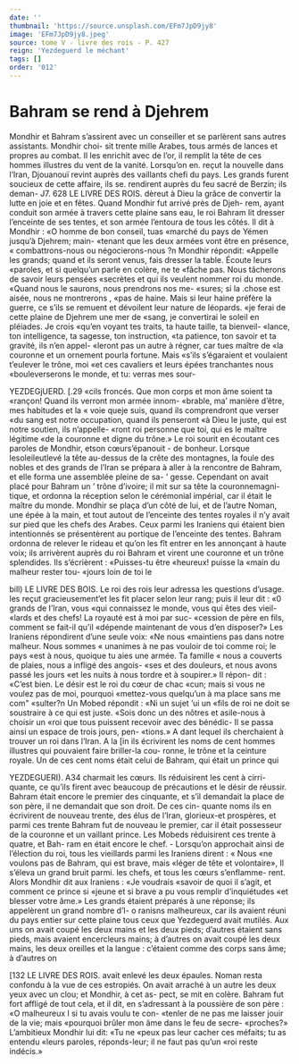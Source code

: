```yaml
---
date: ''
thumbnail: 'https://source.unsplash.com/EFm7JpD9jy8'
image: 'EFm7JpD9jy8.jpeg'
source: tome V - livre des rois - P. 427
reign: 'Yezdeguerd le méchant'
tags: []
order: '012'
---
```


# Bahram se rend à Djehrem

Mondhir et Bahram s’assirent avec un conseiller
et se parlèrent sans autres assistants. Mondhir choi- sit trente mille Arabes, tous armés de lances et propres au combat. Il les enrichit avec de l’or, il remplit la tête de ces hommes illustres du vent de la vanité. Lorsqu’on en. reçut la nouvelle dans l’Iran,
Djouanouï revint auprès des vaillants chefi du pays. Les grands furent soucieux de cette affaire, ils se. rendirent auprès du feu sacré de Berzin; ils deman-
J7.
628 LE LIVRE DES ROIS.
dèreut à Dieu la grâce de convertir la lutte en joie et en fêtes. Quand Mondhir fut arrivé près de Djeh- rem, ayant conduit son armée à travers cette plaine sans eau, le roi Bahram lit dresser l’enceinte de ses tentes, et son armée l’entoura de tous les côtés.
Il dit à Mondhir : «O homme de bon conseil, tuas «marché du pays de Yémen jusqu’à Djehrem; main- «tenant que les deux armées vont être en présence,
« combattrons-nous ou négocierons-nous ?n
Mondhir répondit: «Appelle les grands; quand
et ils seront venus, fais dresser la table. Écoute leurs «paroles, et si quelqu’un parle en colère, ne te «fâche pas. Nous tâcherons de savoir leurs pensées «secrètes et qui ils veulent nommer roi du monde. «Quand nous le saurons, nous prendrons nos me- «sures; si la .chose est aisée, nous ne montrerons
, «pas de haine. Mais si leur haine préfère la guerre, ce s’ils se remuent et dévoilent leur nature de léopards.
«je ferai de cette plaine de Djehrem une mer de «sang, je convertirai le soleil en pléiades. Je crois «qu’en voyant tes traits, ta haute taille, ta bienveil- «lance, ton intelligence, ta sagesse, ton instruction, «ta patience, ton savoir et ta gravité, ils n’en appel- «leront pas un autre à régner, car tues maître de
«la couronne et un ornement pourla fortune. Mais «s’ils s’égaraient et voulaient t’eulever le trône, moi
«et ces cavaliers et leurs épées tranchantes nous «bouleverserons le monde, et tu: verras mes sour-

YEZDEGjUERD. [.29 «cils froncés. Que mon corps et mon âme soient ta
«rançon! Quand ils verront mon armée innom- «brable, ma’ manière d’être, mes habitudes et la
« voie queje suis, quand ils comprendront que verser «du sang est notre occupation, quand ils penseront «à Dieu le juste, qui est notre soutien, ils n’appelle- «ront roi personne que toi, qui es le maître légitime
«de la couronne et digne du trône.» Le roi sourit en écoutant ces paroles de Mondhir, etson cœurs’épanouit -
de bonheur. Lorsque lesoleileutlevé la tête au-dessus de la crête des montagnes, la foule des nobles et des grands de l’Iran se prépara à aller à la rencontre de Bahram, et elle forma une assemblée pleine de sa- ’ gesse. Cependant on avait placé pour Bahram un
’ trône d’ivoire; il mit sur sa tête la couronnemagni-
tique, et ordonna la réception selon le cérémonial impérial, car il était le maître du monde. Mondhir
se plaça d’un côté de lui, et de l’autre Noman, une
épée à la main, et tout autout de l’enceinte des tentes royales il n’y avait sur pied que les chefs des Arabes. Ceux parmi les Iraniens qui étaient bien intentionnés
se présentèrent au portique de l’enceinte des tentes. Bahram ordonna de relever le rideau et qu’on les fît entrer en les annonçant à haute voix; ils arrivèrent auprès du roi Bahram et virent une couronne et un trône splendides. Ils s’écrièrent : «Puisses-tu être «heureux! puisse la «main du malheur rester tou- «jours loin de toi le

bill) LE LIVRE DES BOIS.
Le roi des rois leur adressa les questions d’usage.
les reçut gracieusement’et les fit placer selon leur rang; puis il leur dit : «0 grands de I’Iran, vous «qui connaissez le monde, vous qui êtes des vieil- «lards et des chefs! La royauté est à moi par suc- «cession de père en fils, comment se fait-il qu’il «dépende maintenant de vous d’en disposer?» Les Iraniens répondirent d’une seule voix: «Ne nous «maintiens pas dans notre malheur. Nous sommes « unanimes à ne pas vouloir de toi comme roi; le pays «est à nous, quoique tu aies une armée. Ta famille
« nous a couverts de plaies, nous a infligé des angois- «ses et des douleurs, et nous avons passé les jours «et les nuits à nous tordre et à soupirer.» Il répon-
dit : «C’est bien. Le désir est le roi du cœur de chac «cun; mais si vous ne voulez pas de moi, pourquoi «mettez-vous quelqu’un à ma place sans me com" «sulter?n Un Mobed répondit : «Ni un sujet ’ui un
«fils de roi ne doit se soustraire à ce qui est juste. «Sois donc un des nôtres et asile-nous à choisir un «roi que tous puissent recevoir avec des bénédic-
Il se passa ainsi un espace de trois jours, pen- «tions.» A
dant lequel ils cherchaient à trouver un roi dans l’Iran. A la [in ils écrivirent les noms de cent hommes illustres qui pouvaient faire briller-la cou- ronne, le trône et la ceinture royale. Un de ces cent noms était celui de Bahram, qui était un prince qui

YEZDEGUERI). A34 charmait les cœurs. Ils réduisirent les cent à cirri-
quante, ce qu’ils firent avec beaucoup de précautions
et le désir de réussir. Bahram était encore le premier
des cinquante, et s’il demandait la place de son père, il ne demandait que son droit. De ces cin- quante noms ils en écrivirent de nouveau trente, des élus de l’Iran, glorieux-et prospères, et parmi ces
trente Bahram fut de nouveau le premier, car il était possesseur de la couronne et un vaillant prince. Les Mobeds réduisirent ces trente à quatre, et Bah-
ram en était encore le chef. - Lorsqu’on approchait ainsi de l’élection du roi,
tous les vieillards parmi les Iraniens dirent : « Nous «ne voulons pas de Bahram, qui est brave, mais «léger de tête et volontaire», Il s’éleva un grand
bruit parmi. les chefs, et tous les cœurs s’enflamme- rent. Alors Mondhir dit aux Iraniens : «Je voudrais «savoir de quoi il s’agit, et comment ce prince si «jeune et si brave a pu vous remplir d’inquiétudes
«et blesser votre âme.» Les grands étaient préparés
à une réponse; ils appelèrent un grand nombre d’I- o ranisns malheureux, car ils avaient réuni du pays
entier sur cette plaine tous ceux que Yezdeguerd avait mutilés. Aux uns on avait coupé les deux mains
et les deux pieds; d’autres étaient sans pieds, mais avaient encercleurs mains; à d’autres on avait coupé les deux mains, les deux oreilles et la langue : c’étaient comme des corps sans âme; à d’autres on

[132 LE LIVRE DES ROIS.
avait enlevé les deux épaules. Noman resta confondu
à la vue de ces estropiés. On avait arraché à un autre
les deux yeux avec un clou; et Mondhir, à cet as- pect, se mit en colère. Bahram fut fort affligé de tout cela, et il dit, en s’adressant à la poussière de
son père : «O malheureux l si tu avais voulu te con- «tenler de ne pas me laisser jouir de la vie; mais «pourquoi brûler mon âme dans le feu de secre- «proches?» L’ambitieux Mondhir lui dit: «Tu ne
«peux pas leur cacher ces méfaits; tu as entendu «leurs paroles, réponds-leur; il ne faut pas qu’un
«roi reste indécis.»
